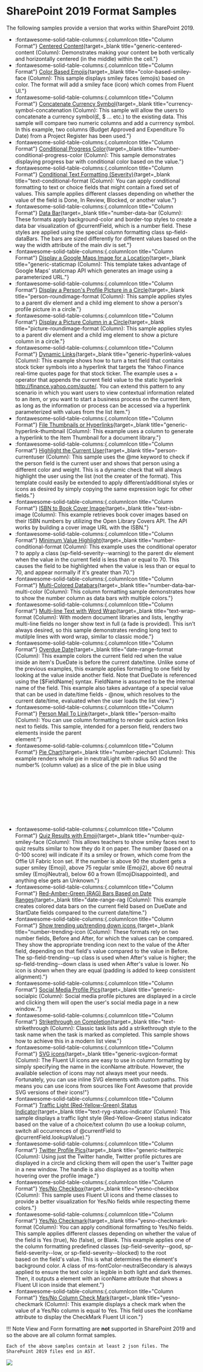 # SharePoint 2019 Format Samples

The following samples provide a version that works within SharePoint 2019.

- :fontawesome-solid-table-columns:{.columnIcon title="Column Format"} [Centered Content](https://github.com/pnp/list-formatting/tree/master/column-samples/generic-centered-content){target=_blank title="generic-centered-content (Column): Demonstrates making your content be both vertically and horizontally centered (in the middle) within the cell."}
- :fontawesome-solid-table-columns:{.columnIcon title="Column Format"} [Color Based Emojis](https://github.com/pnp/list-formatting/tree/master/column-samples/color-based-smiley-face){target=_blank title="color-based-smiley-face (Column): This sample displays smiley faces (emojis) based on color. The format will add a smiley face (icon) which comes from Fluent UI."}
- :fontawesome-solid-table-columns:{.columnIcon title="Column Format"} [Concatenate Currency Symbol](https://github.com/pnp/list-formatting/tree/master/column-samples/currency-symbol-concatenation){target=_blank title="currency-symbol-concatenation (Column): This sample will allow the users to concatenate a currency symbol(£, $ ... etc.) to the existing data. This sample will compare two numeric columns and add a currrency symbol. In this example, two columns (Budget Approved and Expenditure To Date) from a Project Register has been used."}
- :fontawesome-solid-table-columns:{.columnIcon title="Column Format"} [Conditional Progress Color](https://github.com/pnp/list-formatting/tree/master/column-samples/number-conditional-progress-color){target=_blank title="number-conditional-progress-color (Column): This sample demonstrates displaying progress bar with conditional color based on the value."}
- :fontawesome-solid-table-columns:{.columnIcon title="Column Format"} [Conditional Text Formatting (Severity)](https://github.com/pnp/list-formatting/tree/master/column-samples/text-conditional-format){target=_blank title="text-conditional-format (Column): You can apply conditional formatting to text or choice fields that might contain a fixed set of values. This sample applies different classes depending on whether the value of the field is Done, In Review, Blocked, or another value."}
- :fontawesome-solid-table-columns:{.columnIcon title="Column Format"} [Data Bar](https://github.com/pnp/list-formatting/tree/master/column-samples/number-data-bar){target=_blank title="number-data-bar (Column): These formats apply background-color and border-top styles to create a data bar visualization of @currentField, which is a number field. These styles are applied using the special column formatting class sp-field-dataBars. The bars are sized differently for different values based on the way the width attribute of the main div is set."}
- :fontawesome-solid-table-columns:{.columnIcon title="Column Format"} [Display a Google Maps Image for a Location](https://github.com/pnp/list-formatting/tree/master/column-samples/generic-staticmap){target=_blank title="generic-staticmap (Column): This template takes advantage of Google Maps' staticmap API which generates an image using a parameterized URL."}
- :fontawesome-solid-table-columns:{.columnIcon title="Column Format"} [Display a Person's Profile Picture in a Circle](https://github.com/pnp/list-formatting/tree/master/column-samples/person-roundimage-format){target=_blank title="person-roundimage-format (Column): This sample applies styles to a parent div element and a child img element to show a person's profile picture in a circle."}
- :fontawesome-solid-table-columns:{.columnIcon title="Column Format"} [Display a Picture Column in a Circle](https://github.com/pnp/list-formatting/tree/master/column-samples/picture-roundimage-format){target=_blank title="picture-roundimage-format (Column): This sample applies styles to a parent div element and a child img element to show a picture column in a circle."}
- :fontawesome-solid-table-columns:{.columnIcon title="Column Format"} [Dynamic Links](https://github.com/pnp/list-formatting/tree/master/column-samples/generic-hyperlink-values){target=_blank title="generic-hyperlink-values (Column): This example shows how to turn a text field that contains stock ticker symbols into a hyperlink that targets the Yahoo Finance real-time quotes page for that stock ticker. The example uses a + operator that appends the current field value to the static hyperlink http://finance.yahoo.com/quote/. You can extend this pattern to any scenario in which you want users to view contextual information related to an item, or you want to start a business process on the current item, as long as the information or process can be accessed via a hyperlink parameterized with values from the list item."}
- :fontawesome-solid-table-columns:{.columnIcon title="Column Format"} [File Thumbnails or Hyperlinks](https://github.com/pnp/list-formatting/tree/master/column-samples/generic-hyperlink-thumbnail){target=_blank title="generic-hyperlink-thumbnail (Column): This example uses a column to generate a hyperlink to the Item Thumbnail for a document library."}
- :fontawesome-solid-table-columns:{.columnIcon title="Column Format"} [Highlight the Current User](https://github.com/pnp/list-formatting/tree/master/column-samples/person-currentuser){target=_blank title="person-currentuser (Column): This sample uses the @me keyword to check if the person field is the current user and shows that person using a different color and weight. This is a dynamic check that will always highlight the user using the list (not the creater of the format). This template could easily be extended to apply different/additional styles or icons as desired by simply copying the same expression logic for other fields."}
- :fontawesome-solid-table-columns:{.columnIcon title="Column Format"} [ISBN to Book Cover Image](https://github.com/pnp/list-formatting/tree/master/column-samples/text-isbn-image){target=_blank title="text-isbn-image (Column): This example retrieves book cover images based on their ISBN numbers by utilizing the Open Library Covers API. The API works by building a cover image URL with the ISBN."}
- :fontawesome-solid-table-columns:{.columnIcon title="Column Format"} [Minimum Value Highlight](https://github.com/pnp/list-formatting/tree/master/column-samples/number-conditional-format){target=_blank title="number-conditional-format (Column): This example uses the conditional operator ? to apply a class (sp-field-severity--warning) to the parent div element when the value in the current field is less than or equal to 70. This causes the field to be highlighted when the value is less than or equal to 70, and appear normally if it's greater than 70."}
- :fontawesome-solid-table-columns:{.columnIcon title="Column Format"} [Multi-Colored Databars](https://github.com/pnp/list-formatting/tree/master/column-samples/number-data-bar-multi-color){target=_blank title="number-data-bar-multi-color (Column): This column formatting sample demonstrates how to show the number column as data bars with multiple colors."}
- :fontawesome-solid-table-columns:{.columnIcon title="Column Format"} [Multi-line Text with Word Wrap](https://github.com/pnp/list-formatting/tree/master/column-samples/text-wrap-format){target=_blank title="text-wrap-format (Column): With modern document libraries and lists, lengthy multi-line fields no longer show text in full (a fade is provided). This isn't always desired, so this sample demonstrates rending long text to mutilple lines with word wrap, similar to classic mode."}
- :fontawesome-solid-table-columns:{.columnIcon title="Column Format"} [Overdue Date](https://github.com/pnp/list-formatting/tree/master/column-samples/date-range-format){target=_blank title="date-range-format (Column): This example colors the current field red when the value inside an item's DueDate is before the current date/time. Unlike some of the previous examples, this example applies formatting to one field by looking at the value inside another field. Note that DueDate is referenced using the [$FieldName] syntax. FieldName is assumed to be the internal name of the field. This example also takes advantage of a special value that can be used in date/time fields - @now, which resolves to the current date/time, evaluated when the user loads the list view."}
- :fontawesome-solid-table-columns:{.columnIcon title="Column Format"} [Person Mail To Link](https://github.com/pnp/list-formatting/tree/master/column-samples/person-mailto){target=_blank title="person-mailto (Column): You can use column formatting to render quick action links next to fields. This sample, intended for a person field, renders two elements inside the parent <div /> element:"}
- :fontawesome-solid-table-columns:{.columnIcon title="Column Format"} [Pie Chart](https://github.com/pnp/list-formatting/tree/master/column-samples/number-piechart){target=_blank title="number-piechart (Column): This example renders whole pie in neutralLight with radius 50 and the number% (column value) as a slice of the pie in blue using <svg> with <path> tags. The number% displayed at the bottom of the pie in neutralPrimary."}
- :fontawesome-solid-table-columns:{.columnIcon title="Column Format"} [Quiz Results with Emoji](https://github.com/pnp/list-formatting/tree/master/column-samples/number-quiz-smiley-face){target=_blank title="number-quiz-smiley-face (Column): This allows teachers to show smiley faces next to quiz results similar to how they do it on paper. The number (based on a 0-100 score) will indicate if its a smiley or frown, which come from the Offie UI Fabric Icon set. If the number is above 90 the student gets a super smiley (Emoji), above 75 regular smile (Emoji2), above 60 neutral smiley (EmojiNeutral), below 60 a frown (EmojiDisappointed), and anything else gets an Unknown."}
- :fontawesome-solid-table-columns:{.columnIcon title="Column Format"} [Red-Amber-Green (RAG) Bars Based on Date Ranges](https://github.com/pnp/list-formatting/tree/master/column-samples/date-range-rag){target=_blank title="date-range-rag (Column): This example creates colored data bars on the current field based on DueDate and StartDate fields compared to the current date/time."}
- :fontawesome-solid-table-columns:{.columnIcon title="Column Format"} [Show trending up/trending down icons ](https://github.com/pnp/list-formatting/tree/master/column-samples/number-trending-icon){target=_blank title="number-trending-icon (Column): These formats rely on two number fields, Before and After, for which the values can be compared. They show the appropriate trending icon next to the value of the After field, depending on that field's value compared to the value in Before. The sp-field-trending--up class is used when After's value is higher; the sp-field-trending--down class is used when After's value is lower. No icon is shown when they are equal (padding is added to keep consistent alignment)."}
- :fontawesome-solid-table-columns:{.columnIcon title="Column Format"} [Social Media Profile Pics](https://github.com/pnp/list-formatting/tree/master/column-samples/generic-socialpic){target=_blank title="generic-socialpic (Column): Social media profile pictures are displayed in a circle and clicking them will open the user's social media page in a new window.."}
- :fontawesome-solid-table-columns:{.columnIcon title="Column Format"} [Strikethrough on Completion](https://github.com/pnp/list-formatting/tree/master/column-samples/text-strikethrough){target=_blank title="text-strikethrough (Column): Classic task lists add a strikethrough style to the task name when the task is marked as completed. This sample shows how to achieve this in a modern list view."}
- :fontawesome-solid-table-columns:{.columnIcon title="Column Format"} [SVG icons](https://github.com/pnp/list-formatting/tree/master/column-samples/generic-svgicon-format){target=_blank title="generic-svgicon-format (Column): The Fluent UI icons are easy to use in column formatting by simply specifying the name in the iconName attribute. However, the available selection of icons may not always meet your needs. Fortunately, you can use inline SVG elements with custom paths. This means you can use icons from sources like Font Awesome that provide SVG versions of their icons!"}
- :fontawesome-solid-table-columns:{.columnIcon title="Column Format"} [Traffic Light (Red-Yellow-Green) Status Indicator](https://github.com/pnp/list-formatting/tree/master/column-samples/text-ryg-status-indicator){target=_blank title="text-ryg-status-indicator (Column): This sample displays a traffic light style (Red-Yellow-Green) status indicator based on the value of a choice/text column (to use a lookup column, switch all occurrences of @currentField to @currentField.lookupValue)."}
- :fontawesome-solid-table-columns:{.columnIcon title="Column Format"} [Twitter Profile Pics](https://github.com/pnp/list-formatting/tree/master/column-samples/generic-twitterpic){target=_blank title="generic-twitterpic (Column): Using just the Twitter handle, Twitter profile pictures are displayed in a circle and clicking them will open the user's Twitter page in a new window. The handle is also displayed as a tooltip when hovering over the profile image."}
- :fontawesome-solid-table-columns:{.columnIcon title="Column Format"} [Yes/No Checkbox](https://github.com/pnp/list-formatting/tree/master/column-samples/yesno-checkbox){target=_blank title="yesno-checkbox (Column): This sample uses Fluent UI icons and theme classes to provide a better visualization for Yes/No fields while respecting theme colors."}
- :fontawesome-solid-table-columns:{.columnIcon title="Column Format"} [Yes/No Checkmark](https://github.com/pnp/list-formatting/tree/master/column-samples/yesno-checkmark-format){target=_blank title="yesno-checkmark-format (Column): You can apply conditional formatting to Yes/No fields. This sample applies different classes depending on whether the value of the field is Yes (true), No (false), or Blank. This example applies one of the column formatting predefined classes (sp-field-severity--good, sp-field-severity--low, or sp-field-severity--blocked) to the root <div /> based on the field's value. This is what determines the element's background color. A class of ms-fontColor-neutralSecondary is always applied to ensure the text color is legible in both light and dark themes. Then, it outputs a <span /> element with an iconName attribute that shows a Fluent UI icon inside that element."}
- :fontawesome-solid-table-columns:{.columnIcon title="Column Format"} [Yes/No Column Check Mark](https://github.com/pnp/list-formatting/tree/master/column-samples/yesno-checkmark){target=_blank title="yesno-checkmark (Column): This example displays a check mark when the value of a Yes/No column is equal to Yes. This field uses the iconName attribute to display the CheckMark Fluent UI icon."}

!!! Note
    View and Form formatting are **not** supported in SharePoint 2019 and so the above are all column format samples.
    
    Each of the above samples contain at least 2 json files. The SharePoint 2019 files end in AST.
<img src="https://pnptelemetry.azurewebsites.net/list-formatting/docs/groupings/SP2019" />